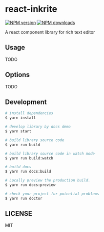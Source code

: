 # react-inkrite

[![NPM version](https://img.shields.io/npm/v/react-inkrite.svg?style=flat)](https://npmjs.org/package/react-inkrite)
[![NPM downloads](http://img.shields.io/npm/dm/react-inkrite.svg?style=flat)](https://npmjs.org/package/react-inkrite)

A react component library for rich text editor

## Usage

TODO

## Options

TODO

## Development

```bash
# install dependencies
$ yarn install

# develop library by docs demo
$ yarn start

# build library source code
$ yarn run build

# build library source code in watch mode
$ yarn run build:watch

# build docs
$ yarn run docs:build

# Locally preview the production build.
$ yarn run docs:preview

# check your project for potential problems
$ yarn run doctor
```

## LICENSE

MIT
